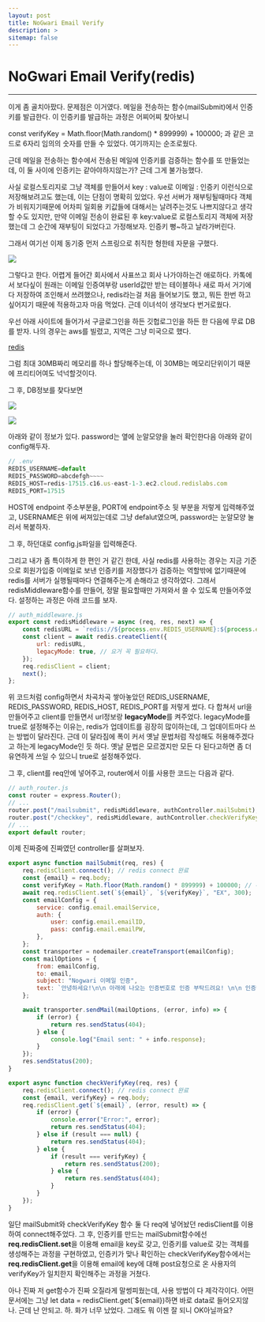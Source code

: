 ```yaml
---
layout: post
title: NoGwari Email Verify
description: >
sitemap: false
---
```


# NoGwari Email Verify(redis)

---------------------

이게 좀 골치아팠다. 문제점은 이거였다. 메일을 전송하는 함수(mailSubmit)에서 인증키를 발급한다. 이 인증키를 발급하는 과정은 어찌어찌 찾아보니

const verifyKey = Math.floor(Math.random() * 899999) + 100000; 과 같은 코드로 6자리 임의의 숫자를 만들 수 있었다. 여기까지는 순조로웠다.

근데 메일을 전송하는 함수에서 전송된 메일에 인증키를 검증하는 함수를 또 만들었는데, 이 둘 사이에 인증키는 같아야하지않는가? 근데 그게 불가능했다.

사실 로컬스토리지로 그냥 객체를 만들어서 key : value로 이메일 : 인증키 이런식으로 저장해보려고도 했는데, 이는 단점이 명확히 있었다. 우선 서버가 재부팅될때마다 객체가 비워지기때문에 어차피 일회용 키값들에 대해서는 날려주는것도 나쁘지않다고 생각할 수도 있지만, 만약 이메일 전송이 완료된 후 key:value로 로컬스토리지 객체에 저장했는데 그 순간에 재부팅이 되었다고 가정해보자. 인증키 뻥~하고 날라가버린다.

그래서 여기선 이제 동기중 먼저 스프링으로 취직한 형한테 자문을 구했다.

![](../../../assets/img/Project/nogwari/verify1.png)

그렇다고 한다. 어렵게 들어간 회사에서 사표쓰고 회사 나가야하는건 애로하다. 카톡에서 보다싶이 원래는 이메일 인증여부랑 userId값만 받는 테이블하나 새로 파서 거기에다 저장하여 조인해서 쓰려했으나, redis라는걸 처음 들어보기도 했고, 뭐든 한번 하고싶어지기 때문에 적용하고자 마음 먹었다. 근데 이녀석이 생각보다 번거로웠다.

우선 아래 사이트에 들어가서 구글로그인을 하든 깃헙로그인을 하든 한 다음에 무료 DB를 받자. 나의 경우는 aws를 빌렸고, 지역은 그냥 미국으로 했다.

[redis]

그럼 최대 30MB짜리 메모리를 하나 할당해주는데, 이 30MB는 메모리단위이기 때문에 프리티어여도 넉넉할것이다.

그 후, DB정보를 찾다보면

![](../../../assets/img/Project/nogwari/verify2.png)

![](../../../assets/img/Project/nogwari/verify3.png)

아래와 같이 정보가 있다. password는 옆에 눈알모양을 눌러 확인한다음 아래와 같이 config해두자.

```javascript
// .env
REDIS_USERNAME=default
REDIS_PASSWORD=abcdefgh~~~~
REDIS_HOST=redis-17515.c16.us-east-1-3.ec2.cloud.redislabs.com
REDIS_PORT=17515
```

HOST에 endpoint 주소부분을, PORT에 endpoint주소 뒷 부분을 저렇게 입력해주었고, USERNAME은 위에 써져있는데로 그냥 defalut였으며, password는 눈알모양 눌러서 복붙하자.

그 후, 하던대로 config.js파일을 입력해준다.

그리고 내가 좀 특이하게 한 편인 거 같긴 한데, 사실 redis를 사용하는 경우는 지금 기준으로 회원가입중 이메일로 보낸 인증키를 저장했다가 검증하는 역할밖에 없기때문에 redis를 서버가 실행될때마다 연결해주는게 손해라고 생각하였다. 그래서 redisMiddleware함수를 만들어, 정말 필요할때만 가져와서 쓸 수 있도록 만들어주었다. 설정하는 과정은 아래 코드를 보자.

```javascript
// auth_middleware.js
export const redisMiddleware = async (req, res, next) => {
    const redisURL = `redis://${process.env.REDIS_USERNAME}:${process.env.REDIS_PASSWORD}@${process.env.REDIS_HOST}:${process.env.REDIS_PORT}`;
    const client = await redis.createClient({
        url: redisURL,
        legacyMode: true, // 요거 꼭 필요하다.
    });
    req.redisClient = client;
    next();
};
```

위 코드처럼 config하면서 차곡차곡 쌓아놓았던 REDIS_USERNAME, REDIS_PASSWORD, REDIS_HOST, REDIS_PORT를 저렇게 썼다. 다 합쳐서 url을 만들어주고 client를 만들면서 url정보랑 **legacyMode**를 켜주었다. legacyMode를 true로 설정해주는 이유는, redis가 업데이트를 굉장히 많이하는데, 그 업데이트마다 쓰는 방법이 달라진다. 근데 이 달라짐에 폭이 커서 옛날 문법처럼 작성해도 허용해주겠다고 하는게 legacyMode인 듯 하다. 옛날 문법은 모르겠지만 모든 다 된다고하면 좀 더 유연하게 쓰일 수 있으니 true로 설정해주었다.

그 후, client를 req안에 넣어주고, router에서 이를 사용한 코드는 다음과 같다.

```javascript
// auth_router.js
const router = express.Router();
// ...
router.post("/mailsubmit", redisMiddleware, authController.mailSubmit);
router.post("/checkkey", redisMiddleware, authController.checkVerifyKey);
// ...
export default router;
```

이제 진짜중에 진짜였던 controller를 살펴보자.

```javascript
export async function mailSubmit(req, res) {
    req.redisClient.connect(); // redis connect 완료
    const {email} = req.body;
    const verifyKey = Math.floor(Math.random() * 899999) + 100000; // 무작위값 생성
    await req.redisClient.set(`${email}`, `${verifyKey}`, "EX", 300);
    const emailConfig = {
        service: config.email.emailService,
        auth: {
            user: config.email.emailID,
            pass: config.email.emailPW,
        },
    };
    const transporter = nodemailer.createTransport(emailConfig);
    const mailOptions = {
        from: emailConfig,
        to: email,
        subject: "Nogwari 이메일 인증",
        text: `안녕하세요!\n\n 아래에 나오는 인증번호로 인증 부탁드려요! \n\n 인증번호 : ${verifyKey}`,
    };

    await transporter.sendMail(mailOptions, (error, info) => {
        if (error) {
            return res.sendStatus(404);
        } else {
            console.log("Email sent: " + info.response);
        }
    });
    res.sendStatus(200);
}

export async function checkVerifyKey(req, res) {
    req.redisClient.connect(); // redis connect 완료
    const {email, verifyKey} = req.body;
    req.redisClient.get(`${email}`, (error, result) => {
        if (error) {
            console.error("Error:", error);
            return res.sendStatus(404);
        } else if (result === null) {
            return res.sendStatus(404);
        } else {
            if (result === verifyKey) {
                return res.sendStatus(200);
            } else {
                return res.sendStatus(404);
            }
        }
    });
}
```

일단 mailSubmit와 checkVerifyKey 함수 둘 다 req에 넣어놨던 redisClient를 이용하여 connect해주었다. 그 후, 인증키를 만드는 mailSubmit함수에선 **req.redisClient.set**을 이용해 email을 key로 갖고, 인증키를 value로 갖는 객체를 생성해주는 과정을 구현하였고, 인증키가 맞나 확인하는 checkVerifyKey함수에서는 **req.redisClient.get**을 이용해 email에 key에 대해 post요청으로 온 사용자의 verifyKey가 일치한지 확인해주는 과정을 거쳤다.

아나 진짜 저 get함수가 진짜 오질라게 말썽피웠는데, 사용 방법이 다 제각각이다. 어떤 문서에는 그냥 let data = redisClient.get(`${email})하면 바로 data로 들어오지않나. 근데 난 안되고. 하. 화가 너무 났었다. 그래도 뭐 이젠 잘 되니 OK아닐까요?

[redis]: https://yvvyoon.github.io/ubuntu/ufw-enable-ssh-timeout/

